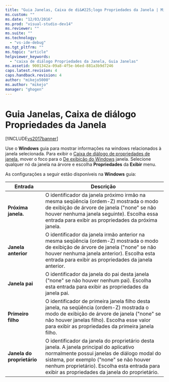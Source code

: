 ```yaml
---
title: "Guia Janelas, Caixa de di&#225;logo Propriedades da Janela | Microsoft Docs"
ms.custom: ""
ms.date: "12/03/2016"
ms.prod: "visual-studio-dev14"
ms.reviewer: ""
ms.suite: ""
ms.technology: 
  - "vs-ide-debug"
ms.tgt_pltfrm: ""
ms.topic: "article"
helpviewer_keywords: 
  - "caixa de diálogo Propriedades da Janela, Guia Janelas"
ms.assetid: 9001342a-09a8-4f5e-b6ed-881a3b9d7246
caps.latest.revision: 4
caps.handback.revision: 4
author: "mikejo5000"
ms.author: "mikejo"
manager: "ghogen"
---
```

# Guia Janelas, Caixa de di&#225;logo Propriedades da Janela
[!INCLUDE[vs2017banner](../code-quality/includes/vs2017banner.md)]

Use o  **Windows** guia para mostrar informações na windows relacionados à janela selecionada.  Para exibir o  [Caixa de diálogo de propriedades de janela](../debugger/window-properties-dialog-box.md), mover o foco para o  [De exibição do Windows](../debugger/windows-view.md) janela.  Selecione qualquer nó da janela na árvore e escolha  **Propriedades** da  **Exibir** menu.  
  
 As configurações a seguir estão disponíveis na  **Windows** guia:  
  
|Entrada|Descrição|  
|-------------|---------------|  
|**Próxima janela.**|O identificador da janela próximo irmão na mesma seqüência \(ordem\-Z\) mostrada o modo de exibição de árvore de janela \("none" se não houver nenhuma janela seguinte\).  Escolha essa entrada para exibir as propriedades da próxima janela.|  
|**Janela anterior**|O identificador da janela irmão anterior na mesma seqüência \(ordem\-Z\) mostrada o modo de exibição de árvore de janela \("none" se não houver nenhuma janela anterior\).  Escolha esta entrada para exibir as propriedades da janela anterior.|  
|**Janela pai**|O identificador da janela do pai desta janela \("none" se não houver nenhum pai\).  Escolha esta entrada para exibir as propriedades da janela pai.|  
|**Primeiro filho**|O identificador de primeira janela filho desta janela, na seqüência \(ordem\-Z\) mostrada o modo de exibição de árvore de janela \("none" se não houver janelas filho\).  Escolha esse valor para exibir as propriedades da primeira janela filho.|  
|**Janela do proprietário**|O identificador da janela do proprietário desta janela.  A janela principal do aplicativo normalmente possui janelas de diálogo modal do sistema, por exemplo \("none" se não houver nenhum proprietário\).  Escolha esta entrada para exibir as propriedades da janela do proprietário.|